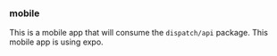 ### mobile

This is a mobile app that will consume the `dispatch/api` package. This mobile app is using expo.
